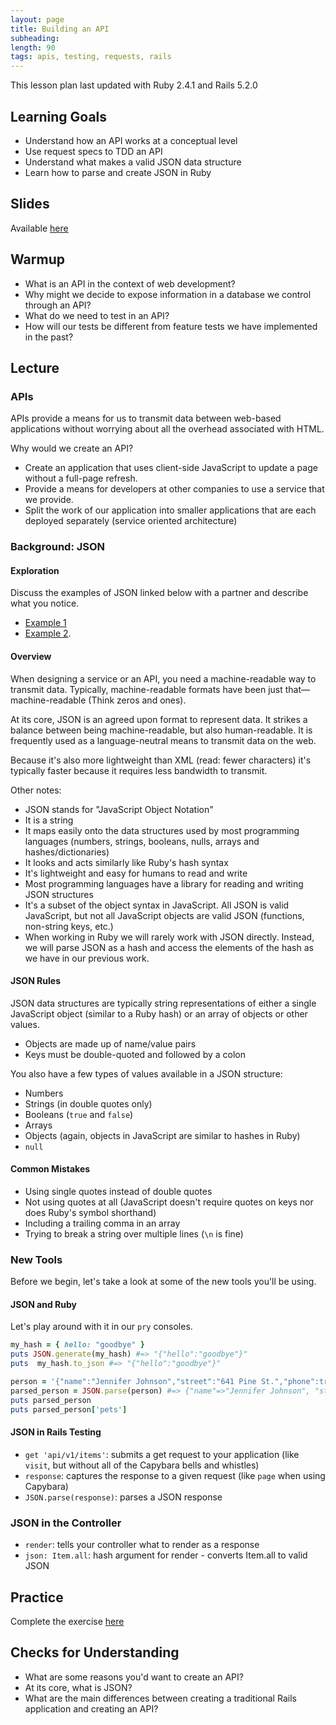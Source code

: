 ```yaml
---
layout: page
title: Building an API
subheading:
length: 90
tags: apis, testing, requests, rails
---
```


This lesson plan last updated with Ruby 2.4.1 and Rails 5.2.0

## Learning Goals

* Understand how an API works at a conceptual level
* Use request specs to TDD an API
* Understand what makes a valid JSON data structure
* Learn how to parse and create JSON in Ruby

## Slides

Available [here](../slides/build_an_internal_api_alex)

## Warmup

* What is an API in the context of web development?
* Why might we decide to expose information in a database we control through an API?
* What do we need to test in an API?
* How will our tests be different from feature tests we have implemented in the past?

## Lecture

### APIs

APIs provide a means for us to transmit data between web-based applications without worrying about all the overhead associated with HTML.

Why would we create an API?

* Create an application that uses client-side JavaScript to update a page without a full-page refresh.
* Provide a means for developers at other companies to use a service that we provide.
* Split the work of our application into smaller applications that are each deployed separately (service oriented architecture)

### Background: JSON

#### Exploration

Discuss the examples of JSON linked below with a partner and describe what you notice.

* [Example 1](https://developer.github.com/v3/git/commits)
* [Example 2](https://birdeck-api.herokuapp.com/api/v1/posts/2).

#### Overview

When designing a service or an API, you need a machine-readable way to transmit data. Typically, machine-readable formats have been just that—machine-readable (Think zeros and ones).

At its core, JSON is an agreed upon format to represent data. It strikes a balance between being machine-readable, but also human-readable. It is frequently used as a language-neutral means to transmit data on the web.

Because it's also more lightweight than XML (read: fewer characters) it's typically faster because it requires less bandwidth to transmit.

Other notes:

* JSON stands for "JavaScript Object Notation"
* It is a string
* It maps easily onto the data structures used by most programming languages (numbers, strings, booleans, nulls, arrays and hashes/dictionaries)
* It looks and acts similarly like Ruby's hash syntax
* It's lightweight and easy for humans to read and write
* Most programming languages have a library for reading and writing JSON structures
* It's a subset of the object syntax in JavaScript. All JSON is valid JavaScript, but not all JavaScript objects are valid JSON (functions, non-string keys, etc.)
* When working in Ruby we will rarely work with JSON directly. Instead, we will parse JSON as a hash and access the elements of the hash as we have in our previous work.

#### JSON Rules

JSON data structures are typically string representations of either a single JavaScript object (similar to a Ruby hash) or an array of objects or other values.

* Objects are made up of name/value pairs
* Keys must be double-quoted and followed by a colon

You also have a few types of values available in a JSON structure:

* Numbers
* Strings (in double quotes only)
* Booleans (`true` and `false`)
* Arrays
* Objects (again, objects in JavaScript are similar to hashes in Ruby)
* `null`

#### Common Mistakes

* Using single quotes instead of double quotes
* Not using quotes at all (JavaScript doesn't require quotes on keys nor does Ruby's symbol shorthand)
* Including a trailing comma in an array
* Trying to break a string over multiple lines (`\n` is fine)

### New Tools

Before we begin, let's take a look at some of the new tools you'll be using.

#### JSON and Ruby

Let's play around with it in our `pry` consoles.

```rb
my_hash = { hello: "goodbye" }
puts JSON.generate(my_hash) #=> "{"hello":"goodbye"}"
puts  my_hash.to_json #=> "{"hello":"goodbye"}"
```

```rb
person = '{"name":"Jennifer Johnson","street":"641 Pine St.","phone":true,"age":50,"pets":["cat","dog","fish"]}'
parsed_person = JSON.parse(person) #=> {"name"=>"Jennifer Johnson", "street"=>"641 Pine St.", "phone"=>true, "age"=>50, "pets"=>["cat", "dog", "fish"]}
puts parsed_person
puts parsed_person['pets']
```

#### JSON in Rails Testing

* `get 'api/v1/items'`: submits a get request to your application (like `visit`, but without all of the Capybara bells and whistles)
* `response`: captures the response to a given request (like `page` when using Capybara)
* `JSON.parse(response)`: parses a JSON response

### JSON in the Controller

* `render`: tells your controller what to render as a response
* `json: Item.all`: hash argument for render - converts Item.all to valid JSON

## Practice

Complete the exercise [here](./exercises/building_an_api)

## Checks for Understanding

* What are some reasons you'd want to create an API?
* At its core, what is JSON?
* What are the main differences between creating a traditional Rails application and creating an API?
